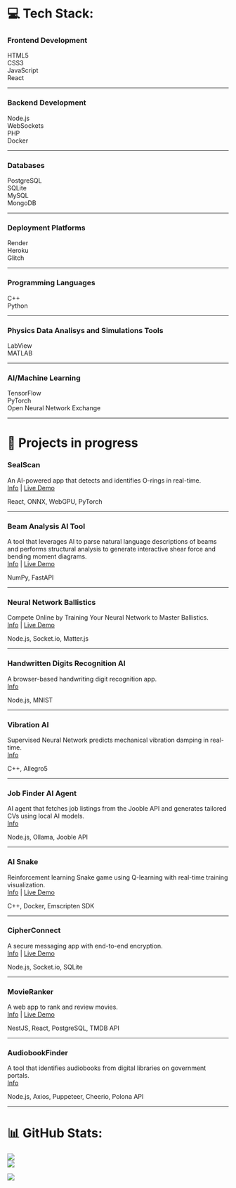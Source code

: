 # 💻 Tech Stack:

### Frontend Development
HTML5  
CSS3  
JavaScript  
React


---

### Backend Development
Node.js  
WebSockets  
PHP  
Docker

---

### Databases
PostgreSQL   
SQLite  
MySQL  
MongoDB

---

### Deployment Platforms
Render  
Heroku  
Glitch

---

### Programming Languages
C++  
Python

---

### Physics Data Analisys and Simulations Tools
LabView  
MATLAB

---

### AI/Machine Learning
TensorFlow  
PyTorch  
Open Neural Network Exchange

---

# 🚧 Projects in progress

### SealScan
An AI-powered app that detects and identifies O-rings in real-time.  
[Info](https://github.com/arturr0/oring-recognition-vite) | [Live Demo](https://oring-recognition-vite.onrender.com)  

React, ONNX, WebGPU, PyTorch

---

### Beam Analysis AI Tool
A tool that leverages AI to parse natural language descriptions of beams and performs structural analysis to generate interactive shear force and bending moment diagrams.       
[Info](https://github.com/arturr0/beam-analisys-ai-tool) | [Live Demo](https://beam-render.onrender.com)  

NumPy, FastAPI

---

### Neural Network Ballistics
Compete Online by Training Your Neural Network to Master Ballistics.  
[Info](https://github.com/arturr0/ai-tillery) | [Live Demo](https://tank-rooms.onrender.com)  

Node.js, Socket.io, Matter.js

---

### Handwritten Digits Recognition AI
A browser-based handwriting digit recognition app.  
[Info](https://github.com/arturr0/HWR)  

Node.js, MNIST

---

### Vibration AI
Supervised Neural Network predicts mechanical vibration damping in real-time.  
[Info](https://github.com/arturr0/vibration-ai)  

C++, Allegro5

---

### Job Finder AI Agent
AI agent that fetches job listings from the Jooble API and generates tailored CVs using local AI models.    
[Info](https://github.com/arturr0/job-agent)    

Node.js, Ollama, Jooble API

---

### AI Snake
Reinforcement learning Snake game using Q-learning with real-time training visualization.     
[Info](https://github.com/arturr0/snake-ai) | [Live Demo](https://ai-snake-kfwm.onrender.com)   

C++, Docker, Emscripten SDK

---

### CipherConnect
A secure messaging app with end-to-end encryption.  
[Info](https://github.com/arturr0/CipherConnect-WebSocket) | [Live Demo](https://cipherconnect.onrender.com)  

Node.js, Socket.io, SQLite

---

### MovieRanker
A web app to rank and review movies.  
[Info](https://github.com/arturr0/MovieRanker) | [Live Demo](https://movieranker-react.onrender.com)  

NestJS, React, PostgreSQL, TMDB API

---

### AudiobookFinder
A tool that identifies audiobooks from digital libraries on government portals.  
[Info](https://github.com/arturr0/audiobook-finder)  

Node.js, Axios, Puppeteer, Cheerio, Polona API

---

<!--### AI Snake
Q-learning algorithm to train a snake to navigate on canvas.   
[Info](https://github.com/arturr0/CipherConnect-WebSocket) | [Live Demo](https://cipherconnect.onrender.com)  

C++, JavaScript, Docker-->
# 📊  GitHub Stats:
<!--![](https://github-readme-stats.vercel.app/api?username=arturr0&theme=dark&hide_border=false&include_all_commits=false&count_private=false)<br/>-->
![](https://nirzak-streak-stats.vercel.app/?user=arturr0&theme=dark&hide_border=false)<br/>
![](https://github-readme-stats.vercel.app/api/top-langs/?username=arturr0&theme=dark&hide_border=false&include_all_commits=false&count_private=false&layout=compact)

[![](https://visitcount.itsvg.in/api?id=arturr0&icon=0&color=0)](https://visitcount.itsvg.in)

<!-- Proudly created with GPRM ( https://gprm.itsvg.in ) -->
